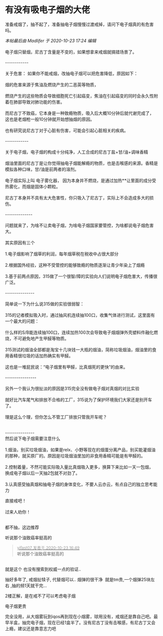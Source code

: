 # 有没有吸电子烟的大佬


准备戒烟了，抽不起了，准备抽电子烟慢慢过渡戒掉，请问下电子烟真的有危害吗。<img src="static/image/smiley/yct/022.gif" smilieid="42" border="0" alt="" /><img id="aimg_or08i" onclick="zoom(this, this.src, 0, 0, 0)" class="zoom" src="https://cdn.jsdelivr.net/gh/hishis/forum-master/public/images/patch.gif" onmouseover="img_onmouseoverfunc(this)" onload="thumbImg(this)" border="0" alt="" />

<i class="pstatus"> 本帖最后由 Madlifer 于 2020-10-23 17:24 编辑 </i><br />
<br />
电子烟只替烟，尼古丁含量是不变的，如果想拿来戒烟就搞错场景了。<br />
<br />
------------<br />
<br />
关于危害： 如果你不能戒烟，改抽电子烟可以把危害降低，原因如下：<br />
<br />
烟的危害来源于焦油及燃烧产生的二恶英等物质，<br />
<br />
燃烧产生的这些物质会导致细胞死亡引起癌变，焦油在引起癌变的同时会永久性附着在肺部导致对肺功能的伤害。<br />
<br />
而尼古丁不致癌，它本身是一种致瘾物质，吸入后大概10分钟后就代谢完成了，这也是老烟枪一般10分钟就开始想抽烟的原因。<br />
<br />
也有研究说尼古丁对于心脏有伤害，可能会引起心脏相关的疾病。<br />
<br />
------------<br />
<br />
关于电子烟，电子烟的构成十分纯净，人工合成的尼古丁盐+甘/油+调味香精<br />
<br />
烟油里面的尼古丁是让你觉得抽电子烟能解瘾的物质，也是击喉感的来源。香精是模拟各种口味，甘/油是前两者的溶剂。<br />
<br />
电子烟实际上叫 电子雾化器， 因为本身并不燃烧，是通过加热**让里面的成分受热雾化，而烟是固体小颗粒。<br />
<br />
尼古丁本身并不具有太大危害性，你只吸入了尼古丁，实际上不会造成多大的损伤。<br />
<br />
--------------<br />
<br />
问题就来了，为啥不让卖电子烟，为啥电子烟国家要管控，为啥都说电子烟危害大。<br />
<br />
其实原因有三个&nbsp;&nbsp;<br />
<br />
1.电子烟影响了烟草的利润，每年烟草税在税收中占很大部分<br />
<br />
2.根据国外经验，这种不受管控的能够致瘾的物质逐渐让青少年染上了烟瘾<br />
<br />
3.基于前两点原因，315做了一个很智/障的实验向人们说明电子烟危害大，传播很广泛。<br />
<br />
---------------<br />
<br />
简单说一下为什么说315做的实验很弱智：<br />
<br />
 315的记者模拟吸入时，通过抽风机连续抽100口，收集气体进行测试，这里面有一个最大的问题：<br />
<br />
什么样的S/B能连续抽100口，连续加热100次会导致电子烟烟弹外壳塑料件融化燃烧，不可避免地产生甲醛等物质。<br />
<br />
315测试的烟油全部都是淘宝十几块钱一大瓶的烟油，简称垃圾烟油，烟油里的食用香精很垃圾的话加热确实有甲醛。<br />
<br />
这也是一堆屁民说：“电子烟里有甲醛，比真烟死的更快”的由来。<br />
<br />
----------------<br />
<br />
另外一个我认为很扯淡的原因是315完全没有做电子烟对真烟的对比实验<br />
<br />
就好比汽车尾气和排放不合格的工厂，315说为了保护环境我们大家还是别开车了。<br />
<br />
理是这么个理，但你怎么不管工厂排放只管我开车呢？<br />
<br />
<br />
---------------<br />
然后说下电子烟需要注意什么<br />
<br />
1.烟油，别买垃圾烟油，如果是relx、小野等现在的烟蛋分离产品，别买能灌烟油的那种，就买原厂的。原因是垃圾烟油里加的非食用香精可能是有甲醛的。<br />
<br />
2.控制着量，不然可能实际吸入量比真烟吸入更多，换算下来比如一天一包烟， 换成电子烟以后一天抽2包就不对劲了。<br />
<br />
3.认真感受抽真烟和抽电子烟的身体变化，不要人云亦云，有点自己的独立思考能力

直接戒吧！<br />
<br />
过来人劝你！<br />
<br />
<img src="static/image/smiley/default/lol.gif" smilieid="12" border="0" alt="" /><img src="static/image/smiley/default/lol.gif" smilieid="12" border="0" alt="" /><img src="static/image/smiley/default/lol.gif" smilieid="12" border="0" alt="" />

都不抽，这边推荐

听说那个油致癌率挺高的

<div class="quote"><blockquote><font size="2"><a href="https://www.hostloc.com/forum.php?mod=redirect&amp;goto=findpost&amp;pid=9341888&amp;ptid=757668" target="_blank"><font color="#999999">yifast07 发表于 2020-10-23 16:49</font></a></font><br />
听说那个油致癌率挺高的</blockquote></div><br />
就是这个 也没有搜索到权威一点的验证..<img id="aimg_dSZF3" onclick="zoom(this, this.src, 0, 0, 0)" class="zoom" src="https://cdn.jsdelivr.net/gh/hishis/forum-master/public/images/patch.gif" onmouseover="img_onmouseoverfunc(this)" onload="thumbImg(this)" border="0" alt="" />

抽好多年了, 戒烟扯犊子, 代替烟可以.. 烟弹的很干净&nbsp;&nbsp;就是tm贵,一个烟弹25块左右 ,抽的频1天就干完...

2楼正解，是在戒不了可以考虑电子烟<img id="aimg_Iz9zY" onclick="zoom(this, this.src, 0, 0, 0)" class="zoom" src="https://cdn.jsdelivr.net/gh/hishis/forum-master/public/images/patch.gif" onmouseover="img_onmouseoverfunc(this)" onload="thumbImg(this)" border="0" alt="" />

电子烟更贵<img src="static/image/smiley/yct/022.gif" smilieid="42" border="0" alt="" />

<img src="static/image/smiley/default/lol.gif" smilieid="12" border="0" alt="" /><img src="static/image/smiley/default/lol.gif" smilieid="12" border="0" alt="" />完全没用，从大烟雾玩到iqos再到现在小烟雾，球用没有，戒烟还是靠自己吧。最早半盒，抽完电子烟，现在已经1盒半了。没有尼古丁没有击喉感，有尼古丁又会上瘾，建议还是靠意志力吧
